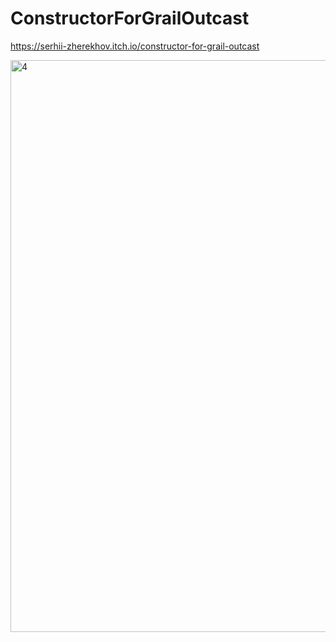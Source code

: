 # ConstructorForGrailOutcast

https://serhii-zherekhov.itch.io/constructor-for-grail-outcast

<img width="1919" height="915" alt="4" src="https://github.com/user-attachments/assets/e640fe7a-ba4b-4a54-8c15-6058e9319a8f" />
